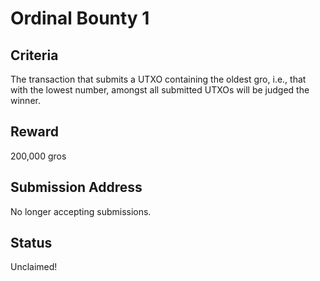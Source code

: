 Ordinal Bounty 1
================

Criteria
--------

The transaction that submits a UTXO containing the oldest gro, i.e., that with
the lowest number, amongst all submitted UTXOs will be judged the winner.

Reward
------

200,000 gros

Submission Address
------------------

No longer accepting submissions.

Status
------

Unclaimed!
